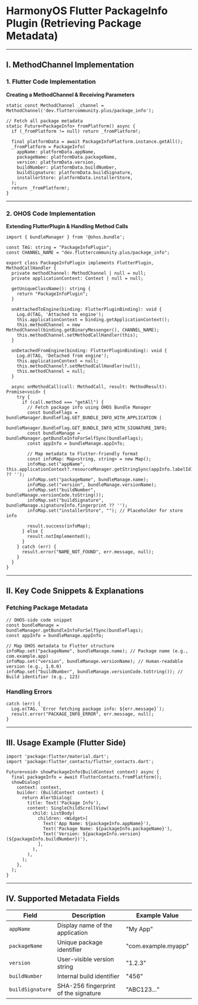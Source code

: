 # HarmonyOS Flutter PackageInfo Plugin (Retrieving Package Metadata)

------

## I. MethodChannel Implementation

### 1. Flutter Code Implementation

**Creating a MethodChannel & Receiving Parameters**

```
static const MethodChannel _channel = MethodChannel('dev.fluttercommunity.plus/package_info');

// Fetch all package metadata
static Future<PackageInfo> fromPlatform() async {
  if (_fromPlatform != null) return _fromPlatform!;

  final platformData = await PackageInfoPlatform.instance.getAll();
  _fromPlatform = PackageInfo(
    appName: platformData.appName,
    packageName: platformData.packageName,
    version: platformData.version,
    buildNumber: platformData.buildNumber,
    buildSignature: platformData.buildSignature,
    installerStore: platformData.installerStore,
  );
  return _fromPlatform!;
}
```

------

### 2. OHOS Code Implementation

**Extending FlutterPlugin & Handling Method Calls**

```
import { bundleManager } from '@ohos.bundle';

const TAG: string = "PackageInfoPlugin";
const CHANNEL_NAME = "dev.fluttercommunity.plus/package_info";

export class PackageInfoPlugin implements FlutterPlugin, MethodCallHandler {
  private methodChannel: MethodChannel | null = null;
  private applicationContext: Context | null = null;

  getUniqueClassName(): string {
    return "PackageInfoPlugin";
  }

  onAttachedToEngine(binding: FlutterPluginBinding): void {
    Log.d(TAG, 'Attached to engine');
    this.applicationContext = binding.getApplicationContext();
    this.methodChannel = new MethodChannel(binding.getBinaryMessenger(), CHANNEL_NAME);
    this.methodChannel.setMethodCallHandler(this);
  }

  onDetachedFromEngine(binding: FlutterPluginBinding): void {
    Log.d(TAG, 'Detached from engine');
    this.applicationContext = null;
    this.methodChannel?.setMethodCallHandler(null);
    this.methodChannel = null;
  }

  async onMethodCall(call: MethodCall, result: MethodResult): Promise<void> {
    try {
      if (call.method === "getAll") {
        // Fetch package info using OHOS Bundle Manager
        const bundleFlags = bundleManager.BundleFlag.GET_BUNDLE_INFO_WITH_APPLICATION |
                            bundleManager.BundleFlag.GET_BUNDLE_INFO_WITH_SIGNATURE_INFO;
        const bundleManage = bundleManager.getBundleInfoForSelfSync(bundleFlags);
        const appInfo = bundleManage.appInfo;

        // Map metadata to Flutter-friendly format
        const infoMap: Map<string, string> = new Map();
        infoMap.set("appName", this.applicationContext?.resourceManager.getStringSync(appInfo.labelId) ?? '');
        infoMap.set("packageName", bundleManage.name);
        infoMap.set("version", bundleManage.versionName);
        infoMap.set("buildNumber", bundleManage.versionCode.toString());
        infoMap.set("buildSignature", bundleManage.signatureInfo.fingerprint ?? '');
        infoMap.set("installerStore", ""); // Placeholder for store info

        result.success(infoMap);
      } else {
        result.notImplemented();
      }
    } catch (err) {
      result.error("NAME_NOT_FOUND", err.message, null);
    }
  }
}
```

------

## II. Key Code Snippets & Explanations

### **Fetching Package Metadata**

```
// OHOS-side code snippet
const bundleManage = bundleManager.getBundleInfoForSelfSync(bundleFlags);
const appInfo = bundleManage.appInfo;

// Map OHOS metadata to Flutter structure
infoMap.set("packageName", bundleManage.name); // Package name (e.g., com.example.app)
infoMap.set("version", bundleManage.versionName); // Human-readable version (e.g., 1.0.0)
infoMap.set("buildNumber", bundleManage.versionCode.toString()); // Build identifier (e.g., 123)
```

### **Handling Errors**

```
catch (err) {
  Log.e(TAG, `Error fetching package info: ${err.message}`);
  result.error("PACKAGE_INFO_ERROR", err.message, null);
}
```

------

## III. Usage Example (Flutter Side)

```
import 'package:flutter/material.dart';
import 'package:flutter_contacts/flutter_contacts.dart';

Future<void> showPackageInfo(BuildContext context) async {
  final packageInfo = await FlutterContacts.fromPlatform();
  showDialog(
    context: context,
    builder: (BuildContext context) {
      return AlertDialog(
        title: Text('Package Info'),
        content: SingleChildScrollView(
          child: ListBody(
            children: <Widget>[
              Text('App Name: ${packageInfo.appName}'),
              Text('Package Name: ${packageInfo.packageName}'),
              Text('Version: ${packageInfo.version} (${packageInfo.buildNumber})'),
            ],
          ),
        ),
      );
    },
  );
}
```

------

## IV. Supported Metadata Fields

| Field            | Description                          | Example Value       |
| ---------------- | ------------------------------------ | ------------------- |
| `appName`        | Display name of the application      | "My App"            |
| `packageName`    | Unique package identifier            | "com.example.myapp" |
| `version`        | User-visible version string          | "1.2.3"             |
| `buildNumber`    | Internal build identifier            | "456"               |
| `buildSignature` | SHA-256 fingerprint of the signature | "ABC123..."         |

